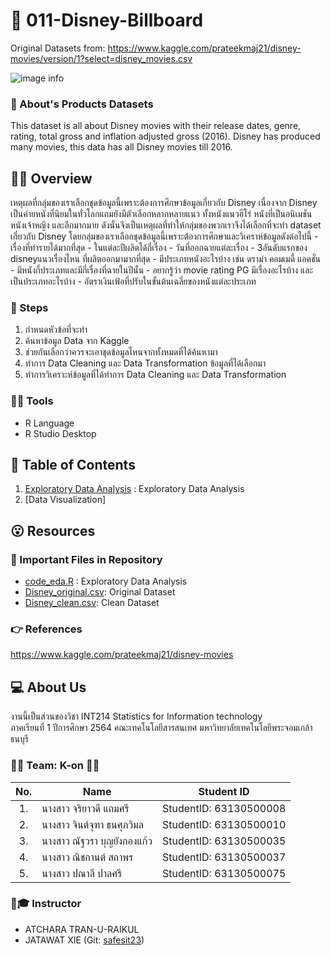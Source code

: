 # 🎯 011-Disney-Billboard
Original Datasets from: https://www.kaggle.com/prateekmaj21/disney-movies/version/1?select=disney_movies.csv

![image info](https://0fa3f547-a-62cb3a1a-s-sites.googlegroups.com/site/disneyclub1616101/2-wa/Disney_Wallpaper_by_xuigen.jpg?attachauth=ANoY7cqjPoRRTQU8ELIaM9Ij97hObB2O-VaG1mJYT405vjBYQf-8wFU8LR7P4irGjVHBUdNtkxzEVdVk8nHuRBEI8Fk9ojbe3r1g8_qDRmnP1C3-EjaQMM1PXeLAxOdOBbNvDFtOlAags51Wim_zIMLmKujmOsKuQ6c4utbhYm_1USWg1PxUZA_RfBsXDfmu_mETfefhAOxY53lq5aKtQYIE2LDwAH49hQ4XBN9bsOF6yNq6ejChtrlMea6fnf_Wb_bl2FfdF73I&attredirects=0)


### 📢 About's Products Datasets

This dataset is all about Disney movies with their release dates, genre, rating, total gross and inflation adjusted gross (2016). Disney has produced many movies, this data has all Disney movies till 2016.


## 📒📝 Overview

เหตุผลที่กลุ่มของเราเลือกชุดข้อมูลนี้เพราะต้องการศึกษาข้อมูลเกี่ยวกับ Disney เนื่องจาก Disney เป็นค่ายหนังที่นิยมในทั่วโลกแถมยังมีตัวเลือกหลากหลายแนว ทั้งหนังแนวฮีโร่ หนังที่เป็นอนิเมชัน หนังเจ้าหญิง และอีกมากมาย ดังนั้นจึงเป็นเหตุผลที่ทำให้กลุ่มของพวกเราจึงได้เลือกที่จะทำ dataset เกี่ยวกับ Disney โดยกลุ่มของเราเลือกชุดข้อมูลนี้เพราะต้องการศึกษาและวิเคราห์ข้อมูลดังต่อไปนี้
    - เรื่องที่ทำรายได้มากที่สุด
    - ในแต่ละปีผลิตได้กี่เรื่อง
    - วันที่ออกฉายแต่ละเรื่อง
    - 3อันดับแรกของ disneyแนวเรื่องไหน ที่ผลิตออกมามากที่สุด
    - มีประเภทหนังอะไรบ้าง เช่น ดราม่า คอมเมดี้ แอคชั่น
    - มีหนังกี่ประเภทและมีกี่เรื่องที่ฉายในปีนั้น
    - อยากรู้ว่า movie rating PG มีเรื่องอะไรบ้าง และเป็นประเภทอะไรบ้าง
    - อัตราเงินเฟ้อที่ปรับในขั้นต้นเฉลี่ยของหนังแต่ละประเภท




### 📑 Steps

1. กำหนดหัวข้อที่จะทำ
2. ค้นหาข้อมูล Data จาก Kaggle
3. ช่วยกันเลือกว่าควรจะเอาชุดข้อมูลไหนจากทั้งหมดที่ได้ค้นหามา
4. ทำการ Data Cleaning และ Data Transformation ข้อมูลที่ได้เลือกมา
5. ทำการวิเคราะห์ข้อมูลที่ได้ทำการ Data Cleaning และ Data Transformation 



### 🧰🔧 Tools

- R Language
- R Studio Desktop



## 📌 Table of Contents

1. [Exploratory Data Analysis](./code_eda.R) : Exploratory Data Analysis
2. [Data Visualization]




##  😮 Resources
### 🔗 Important Files in Repository

- [code_eda.R](./code_eda.R) : Exploratory Data Analysis
- [Disney_original.csv](./products_original.csv): Original Dataset
- [Disney_clean.csv](./products_original.csv): Clean Dataset



### 👉 References
https://www.kaggle.com/prateekmaj21/disney-movies



##  💻 About Us
งานนี้เป็นส่วนของวิชา INT214 Statistics for Information technology <br/> ภาคเรียนที่ 1 ปีการศึกษา 2564 คณะเทคโนโลยีสารสนเทศ มหาวิทยาลัยเทคโนโลยีพระจอมเกล้าธนบุรี



### 🎸🥁 Team: K-on 🎸🥁
| No. | Name              | Student ID   |
|:---:|-------------------|--------------|
|1.   |นางสาว จริยาวดี แถมศรี| StudentID: 63130500008|
|2.   |นางสาว จินต์จุฑา ธนศุภวิมล |StudentID: 63130500010|
|3.   |นางสาว ณัฐวรา บุญยังกองแก้ว| StudentID: 63130500035|
|4.   |นางสาว ณิชกานต์ สถาพร |StudentID: 63130500037|
|5.   |นางสาว ปณาลี ปาลศรี |StudentID: 63130500075|


### 🤯🎓 Instructor
- ATCHARA TRAN-U-RAIKUL
- JATAWAT XIE (Git: [safesit23](https://github.com/safesit23))



